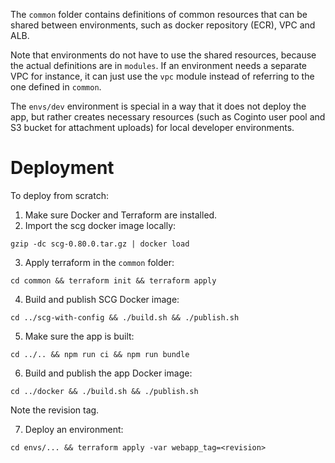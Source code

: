 

The `common` folder contains definitions of common resources that can be shared between environments, such as
docker repository (ECR), VPC and ALB.

Note that environments do not have to use the shared resources, because the actual definitions are in `modules`.
If an environment needs a separate VPC for instance, it can just use the `vpc` module instead of referring to the
one defined in `common`.

The `envs/dev` environment is special in a way that it does not deploy the app, but rather creates necessary
resources (such as Coginto user pool and S3 bucket for attachment uploads) for local developer environments.

# Deployment

To deploy from scratch:

1. Make sure Docker and Terraform are installed.
2. Import the scg docker image locally:

```shell
gzip -dc scg-0.80.0.tar.gz | docker load
```

3. Apply terraform in the `common` folder:

```shell
cd common && terraform init && terraform apply
 ```

4. Build and publish SCG Docker image:

```shell
cd ../scg-with-config && ./build.sh && ./publish.sh
```

5. Make sure the app is built:

```shell
cd ../.. && npm run ci && npm run bundle
```

6. Build and publish the app Docker image:

```shell
cd ../docker && ./build.sh && ./publish.sh
```

Note the revision tag.

7. Deploy an environment:

```shell
cd envs/... && terraform apply -var webapp_tag=<revision>
```
